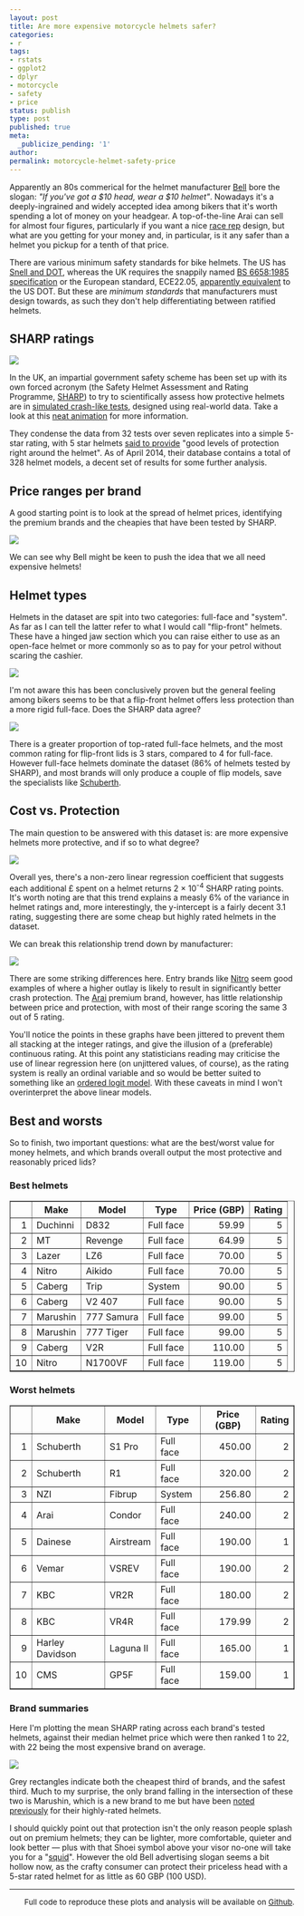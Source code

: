 ```yaml
---
layout: post
title: Are more expensive motorcycle helmets safer?
categories:
- r
tags:
- rstats
- ggplot2
- dplyr
- motorcycle
- safety
- price
status: publish
type: post
published: true
meta:
  _publicize_pending: '1'
author:
permalink: motorcycle-helmet-safety-price
---
```


Apparently an 80s commerical for the helmet manufacturer [Bell](http://www.bellhelmets.com/) bore the slogan:
_"If you've got a $10 head, wear a $10 helmet"_. Nowadays it's a deeply-ingrained
and widely accepted idea among bikers that it's worth
spending a lot of money on your headgear. A top-of-the-line Arai can sell for
almost four figures, particularly if you want a nice
[race rep](http://www.revzilla.com/motorcycle/arai-corsair-v-joey-dunlop-2014-le-helmet)
 design, but what are you getting for your money and, in particular, is it
 any safer than a helmet you pickup for a tenth of that price.

There are various minimum safety standards for bike helmets. The US has
[Snell and DOT](http://www.smf.org/docs/articles/dot), whereas the UK
requires the snappily named
[BS 6658:1985 specification](http://shop.bsigroup.com/ProductDetail/?pid=000000000030140499)
or the European standard, ECE22.05, [apparently equivalent](http://www.whitedogbikes.com/whitedogblog/motorbike-helmet-road-legal-uk/)
to the US DOT. But these are _minimum standards_ that manufacturers must design towards,
as such they don't help differentiating between ratified helmets.

## SHARP ratings

<img class="imgright" src="{{ site.baseurl }}/img/sharp_logo.png" />

In the UK, an impartial government safety scheme has been set up with its own forced acronym
(the Safety Helmet Assessment and Rating Programme, [SHARP](http://sharp.direct.gov.uk/))
to try to scientifically assess how protective helmets are in [simulated crash-like tests](http://sharp.direct.gov.uk/node/33),
designed using real-world data. Take a look at this [neat animation](http://sharp.direct.gov.uk/content/animation)
for more information.

They condense the data from 32 tests over seven replicates into a simple 5-star rating,
with 5 star helmets [said to provide](http://sharp.direct.gov.uk/content/ratings)
"good levels of protection right around the helmet". As of April 2014, their database
contains a total of 328 helmet models, a decent set of results for some further analysis.

## Price ranges per brand

A good starting point is to look at the spread of helmet prices, identifying the premium
brands and the cheapies that have been tested by SHARP.

<a href="{{ site.baseurl }}/img/motorcycle_helmet_brands_pricerange.png" target="_blank">
<img class="imgfull" src="{{ site.baseurl }}/img/motorcycle_helmet_brands_pricerange_thumb.png" />
</a>

We can see why Bell might be keen to push the idea that we all need expensive helmets!

## Helmet types

Helmets in the dataset are spit into two categories: full-face and "system". As
far as I can tell the latter refer to what I would call "flip-front" helmets.
These have a hinged jaw section which you can raise either to use as an open-face helmet or
more commonly so as to pay for your petrol without scaring the cashier.

<img class="imgfull" src="{{ site.baseurl}}/img/motorcycle_helmetkey.png" />

I'm not aware this has been conclusively proven but the general feeling among bikers
seems to be that a flip-front helmet offers less protection than a more rigid full-face.
Does the SHARP data agree?

<a href="{{ site.baseurl }}/img/motorcyle_helmet_type.png" target="_blank">
<img class="imgfull" src="{{ site.baseurl }}/img/motorcyle_helmet_type_thumb.png" />
</a>

There is a greater proportion of top-rated full-face helmets, and the most
common rating for flip-front lids is 3 stars, compared to 4 for full-face. However
full-face helmets dominate the dataset (86% of helmets tested by SHARP), and most brands
will only produce a couple of flip models, save the specialists like
[Schuberth](http://www.schuberth.com/en/businesssegments/motorcycle.html).

## Cost vs. Protection

The main question to be answered with this dataset is: are more expensive helmets
more protective, and if so to what degree?

<a href="{{ site.baseurl }}/img/motorcycle_helmet_overalltrend.png" target="_blank">
<img class="imgfull" src="{{ site.baseurl }}/img/motorcycle_helmet_overalltrend_thumb.png" />
</a>

Overall yes, there's a non-zero linear regression coefficient that suggests each additional
£ spent on a helmet returns 2 &times; 10<sup>-4</sup> SHARP rating points. It's
worth noting are that this trend explains a measly 6% of the variance in helmet ratings and,
more interestingly, the y-intercept is a fairly decent 3.1 rating, suggesting there are some
cheap but highly rated helmets in the dataset.

We can break this relationship trend down by manufacturer:

<a href="{{ site.baseurl }}/img/motorcycle_helmet_brandtrends.png" target="_blank">
<img class="imgfull" src="{{ site.baseurl }}/img/motorcycle_helmet_brandtrends_thumb.png" />
</a>

There are some striking differences here. Entry brands like [Nitro](http://www.nitro-helmets.com/)
seem good examples of where a higher outlay is likely to result in significantly better
crash protection. The [Arai](http://www.whyarai.co.uk/) premium brand, however, has little relationship between
price and protection, with most of their range scoring the same 3 out of 5 rating.

You'll notice the points in these graphs have been jittered to prevent them all stacking
at the integer ratings, and give the illusion of a (preferable) continuous rating.
At this point any statisticians reading may criticise the use of linear
regression here (on unjittered values, of course), as the rating system is really an ordinal variable and so would be
better suited to something like an [ordered logit model](https://en.wikipedia.org/wiki/Ordered_logit).
With these caveats in mind I won't overinterpret the above linear models.

## Best and worsts

So to finish, two important questions: what are the best/worst value for money helmets,
and which brands overall output the most protective and reasonably priced lids?

### Best helmets

<!-- html table generated in R 3.1.0 by xtable 1.7-3 package -->
<!-- Tue Jul  1 21:52:15 2014 -->
<TABLE border=1>
<TR> <TH>  </TH> <TH> Make </TH> <TH> Model </TH> <TH> Type </TH> <TH> Price (GBP) </TH> <TH> Rating </TH>  </TR>
  <TR> <TD align="right"> 1 </TD> <TD> Duchinni </TD> <TD> D832 </TD> <TD> Full face </TD> <TD align="right"> 59.99 </TD> <TD align="right">   5 </TD> </TR>
  <TR> <TD align="right"> 2 </TD> <TD> MT </TD> <TD> Revenge </TD> <TD> Full face </TD> <TD align="right"> 64.99 </TD> <TD align="right">   5 </TD> </TR>
  <TR> <TD align="right"> 3 </TD> <TD> Lazer </TD> <TD> LZ6 </TD> <TD> Full face </TD> <TD align="right"> 70.00 </TD> <TD align="right">   5 </TD> </TR>
  <TR> <TD align="right"> 4 </TD> <TD> Nitro </TD> <TD> Aikido </TD> <TD> Full face </TD> <TD align="right"> 70.00 </TD> <TD align="right">   5 </TD> </TR>
  <TR> <TD align="right"> 5 </TD> <TD> Caberg </TD> <TD> Trip </TD> <TD> System </TD> <TD align="right"> 90.00 </TD> <TD align="right">   5 </TD> </TR>
  <TR> <TD align="right"> 6 </TD> <TD> Caberg </TD> <TD> V2 407 </TD> <TD> Full face </TD> <TD align="right"> 90.00 </TD> <TD align="right">   5 </TD> </TR>
  <TR> <TD align="right"> 7 </TD> <TD> Marushin </TD> <TD> 777 Samura </TD> <TD> Full face </TD> <TD align="right"> 99.00 </TD> <TD align="right">   5 </TD> </TR>
  <TR> <TD align="right"> 8 </TD> <TD> Marushin </TD> <TD> 777 Tiger </TD> <TD> Full face </TD> <TD align="right"> 99.00 </TD> <TD align="right">   5 </TD> </TR>
  <TR> <TD align="right"> 9 </TD> <TD> Caberg </TD> <TD> V2R </TD> <TD> Full face </TD> <TD align="right"> 110.00 </TD> <TD align="right">   5 </TD> </TR>
  <TR> <TD align="right"> 10 </TD> <TD> Nitro </TD> <TD> N1700VF </TD> <TD> Full face </TD> <TD align="right"> 119.00 </TD> <TD align="right">   5 </TD> </TR>
   </TABLE>


### Worst helmets

<!-- html table generated in R 3.1.0 by xtable 1.7-3 package -->
<!-- Tue Jul  1 21:54:57 2014 -->
<TABLE border=1>
<TR> <TH>  </TH> <TH> Make </TH> <TH> Model </TH> <TH> Type </TH> <TH> Price (GBP) </TH> <TH> Rating </TH>  </TR>
  <TR> <TD align="right"> 1 </TD> <TD> Schuberth </TD> <TD> S1 Pro </TD> <TD> Full face </TD> <TD align="right"> 450.00 </TD> <TD align="right">   2 </TD> </TR>
  <TR> <TD align="right"> 2 </TD> <TD> Schuberth </TD> <TD> R1 </TD> <TD> Full face </TD> <TD align="right"> 320.00 </TD> <TD align="right">   2 </TD> </TR>
  <TR> <TD align="right"> 3 </TD> <TD> NZI </TD> <TD> Fibrup </TD> <TD> System </TD> <TD align="right"> 256.80 </TD> <TD align="right">   2 </TD> </TR>
  <TR> <TD align="right"> 4 </TD> <TD> Arai </TD> <TD> Condor </TD> <TD> Full face </TD> <TD align="right"> 240.00 </TD> <TD align="right">   2 </TD> </TR>
  <TR> <TD align="right"> 5 </TD> <TD> Dainese </TD> <TD> Airstream </TD> <TD> Full face </TD> <TD align="right"> 190.00 </TD> <TD align="right">   1 </TD> </TR>
  <TR> <TD align="right"> 6 </TD> <TD> Vemar </TD> <TD> VSREV </TD> <TD> Full face </TD> <TD align="right"> 190.00 </TD> <TD align="right">   2 </TD> </TR>
  <TR> <TD align="right"> 7 </TD> <TD> KBC </TD> <TD> VR2R </TD> <TD> Full face </TD> <TD align="right"> 180.00 </TD> <TD align="right">   2 </TD> </TR>
  <TR> <TD align="right"> 8 </TD> <TD> KBC </TD> <TD> VR4R </TD> <TD> Full face </TD> <TD align="right"> 179.99 </TD> <TD align="right">   2 </TD> </TR>
  <TR> <TD align="right"> 9 </TD> <TD> Harley Davidson </TD> <TD> Laguna II </TD> <TD> Full face </TD> <TD align="right"> 165.00 </TD> <TD align="right">   1 </TD> </TR>
  <TR> <TD align="right"> 10 </TD> <TD> CMS </TD> <TD> GP5F </TD> <TD> Full face </TD> <TD align="right"> 159.00 </TD> <TD align="right">   1 </TD> </TR>
   </TABLE>

### Brand summaries

Here I'm plotting the mean SHARP rating across each brand's tested helmets, against
their median helmet price which were then ranked 1 to 22, with 22 being the most
expensive brand on average.

<a href="{{ site.baseurl }}/img/motorcycle_helmet_brandsummary.png" target="_blank">
<img class="imgfull" src="{{ site.baseurl }}/img/motorcycle_helmet_brandsummary_thumb.png" />
</a>

Grey rectangles indicate both the cheapest third of brands,
and the safest third. Much to my surprise, the only brand falling in the intersection
of these two is Marushin, which is a new brand to me but have been
[noted previously](http://www.visordown.com/product-features/five-safest-motorcycle-helmets-for-under-150/18341-6.html)
for their highly-rated helmets.

I should quickly point out that protection isn't the only reason people splash out on
premium helmets; they can be lighter, more comfortable, quieter and look better &mdash;
plus with that Shoei symbol above your visor no-one will take you for a
"[squid](http://www.urbandictionary.com/define.php?term=Squid)". However the old
Bell advertising slogan seems a bit hollow now, as the crafty consumer can protect their
priceless head with a 5-star rated helmet for as little as 60 GBP (100 USD).

<hr />

<p style="text-align:right; font-size: .85rem;">Full code to reproduce these
plots and analysis will be available on
<a href="https://github.com/blmoore/blogR" target="_blank">Github</a>.</p>
